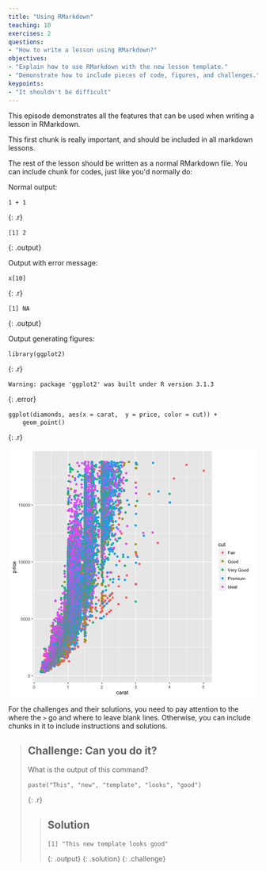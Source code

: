 ```yaml
---
title: "Using RMarkdown"
teaching: 10
exercises: 2
questions:
- "How to write a lesson using RMarkdown?"
objectives:
- "Explain how to use RMarkdown with the new lesson template."
- "Demonstrate how to include pieces of code, figures, and challenges."
keypoints:
- "It shouldn't be difficult"
---
```

This episode demonstrates all the features that can be used when writing a
lesson in RMarkdown.

This first chunk is really important, and should be included in all markdown lessons.



The rest of the lesson should be written as a normal RMarkdown file. You can
include chunk for codes, just like you'd normally do:

Normal output:


~~~
1 + 1
~~~
{: .r}



~~~
[1] 2
~~~
{: .output}

Output with error message:


~~~
x[10]
~~~
{: .r}



~~~
[1] NA
~~~
{: .output}

Output generating figures:


~~~
library(ggplot2)
~~~
{: .r}



~~~
Warning: package 'ggplot2' was built under R version 3.1.3
~~~
{: .error}



~~~
ggplot(diamonds, aes(x = carat,  y = price, color = cut)) +
    geom_point()
~~~
{: .r}

<img src="../fig/swc-rmd-plot-example-1.png" title="plot of chunk plot-example" alt="plot of chunk plot-example" style="display: block; margin: auto;" />

For the challenges and their solutions, you need to pay attention to the where
the `>` go and where to leave blank lines. Otherwise, you can include chunks in
it to include instructions and solutions.

> ## Challenge: Can you do it?
>
> What is the output of this command?
>
> 
> ~~~
> paste("This", "new", "template", "looks", "good")
> ~~~
> {: .r}
>
> > ## Solution
> >
> > 
> > ~~~
> > [1] "This new template looks good"
> > ~~~
> > {: .output}
> {: .solution}
{: .challenge}
